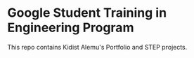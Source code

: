 # Google Student Training in Engineering Program

This repo contains Kidist Alemu's Portfolio and STEP projects.
